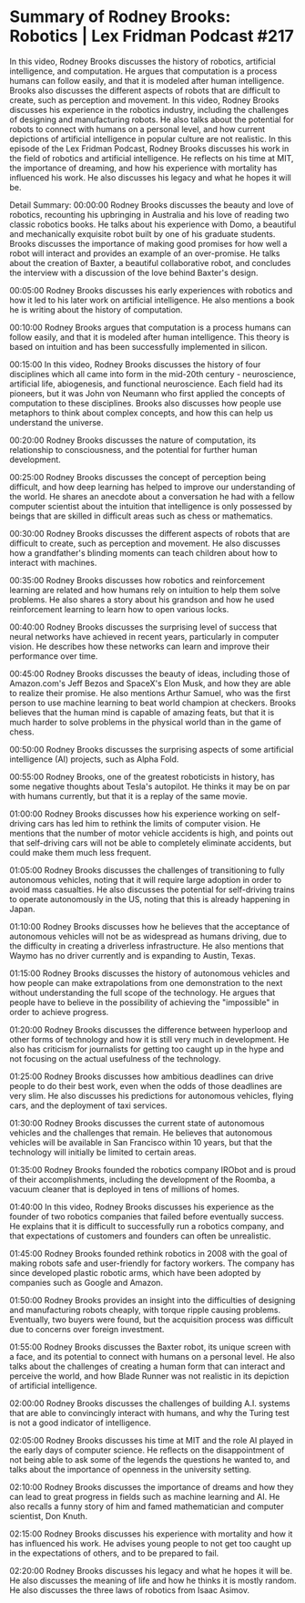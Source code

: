 # Summary of Rodney Brooks: Robotics | Lex Fridman Podcast #217

In this video, Rodney Brooks discusses the history of robotics, artificial intelligence, and computation. He argues that computation is a process humans can follow easily, and that it is modeled after human intelligence. Brooks also discusses the different aspects of robots that are difficult to create, such as perception and movement.
In this video, Rodney Brooks discusses his experience in the robotics industry, including the challenges of designing and manufacturing robots. He also talks about the potential for robots to connect with humans on a personal level, and how current depictions of artificial intelligence in popular culture are not realistic.
In this episode of the Lex Fridman Podcast, Rodney Brooks discusses his work in the field of robotics and artificial intelligence. He reflects on his time at MIT, the importance of dreaming, and how his experience with mortality has influenced his work. He also discusses his legacy and what he hopes it will be.

Detail Summary: 
00:00:00
Rodney Brooks discusses the beauty and love of robotics, recounting his upbringing in Australia and his love of reading two classic robotics books. He talks about his experience with Domo, a beautiful and mechanically exquisite robot built by one of his graduate students. Brooks discusses the importance of making good promises for how well a robot will interact and provides an example of an over-promise. He talks about the creation of Baxter, a beautiful collaborative robot, and concludes the interview with a discussion of the love behind Baxter's design.

00:05:00
Rodney Brooks discusses his early experiences with robotics and how it led to his later work on artificial intelligence. He also mentions a book he is writing about the history of computation.

00:10:00
Rodney Brooks argues that computation is a process humans can follow easily, and that it is modeled after human intelligence. This theory is based on intuition and has been successfully implemented in silicon.

00:15:00
In this video, Rodney Brooks discusses the history of four disciplines which all came into form in the mid-20th century - neuroscience, artificial life, abiogenesis, and functional neuroscience. Each field had its pioneers, but it was John von Neumann who first applied the concepts of computation to these disciplines. Brooks also discusses how people use metaphors to think about complex concepts, and how this can help us understand the universe.

00:20:00
Rodney Brooks discusses the nature of computation, its relationship to consciousness, and the potential for further human development.

00:25:00
Rodney Brooks discusses the concept of perception being difficult, and how deep learning has helped to improve our understanding of the world. He shares an anecdote about a conversation he had with a fellow computer scientist about the intuition that intelligence is only possessed by beings that are skilled in difficult areas such as chess or mathematics.

00:30:00
Rodney Brooks discusses the different aspects of robots that are difficult to create, such as perception and movement. He also discusses how a grandfather's blinding moments can teach children about how to interact with machines.

00:35:00
Rodney Brooks discusses how robotics and reinforcement learning are related and how humans rely on intuition to help them solve problems. He also shares a story about his grandson and how he used reinforcement learning to learn how to open various locks.

00:40:00
Rodney Brooks discusses the surprising level of success that neural networks have achieved in recent years, particularly in computer vision. He describes how these networks can learn and improve their performance over time.

00:45:00
Rodney Brooks discusses the beauty of ideas, including those of Amazon.com's Jeff Bezos and SpaceX's Elon Musk, and how they are able to realize their promise. He also mentions Arthur Samuel, who was the first person to use machine learning to beat world champion at checkers. Brooks believes that the human mind is capable of amazing feats, but that it is much harder to solve problems in the physical world than in the game of chess.

00:50:00
Rodney Brooks discusses the surprising aspects of some artificial intelligence (AI) projects, such as Alpha Fold.

00:55:00
Rodney Brooks, one of the greatest roboticists in history, has some negative thoughts about Tesla's autopilot. He thinks it may be on par with humans currently, but that it is a replay of the same movie.

01:00:00
Rodney Brooks discusses how his experience working on self-driving cars has led him to rethink the limits of computer vision. He mentions that the number of motor vehicle accidents is high, and points out that self-driving cars will not be able to completely eliminate accidents, but could make them much less frequent.

01:05:00
Rodney Brooks discusses the challenges of transitioning to fully autonomous vehicles, noting that it will require large adoption in order to avoid mass casualties. He also discusses the potential for self-driving trains to operate autonomously in the US, noting that this is already happening in Japan.

01:10:00
Rodney Brooks discusses how he believes that the acceptance of autonomous vehicles will not be as widespread as humans driving, due to the difficulty in creating a driverless infrastructure. He also mentions that Waymo has no driver currently and is expanding to Austin, Texas.

01:15:00
Rodney Brooks discusses the history of autonomous vehicles and how people can make extrapolations from one demonstration to the next without understanding the full scope of the technology. He argues that people have to believe in the possibility of achieving the "impossible" in order to achieve progress.

01:20:00
Rodney Brooks discusses the difference between hyperloop and other forms of technology and how it is still very much in development. He also has criticism for journalists for getting too caught up in the hype and not focusing on the actual usefulness of the technology.

01:25:00
Rodney Brooks discusses how ambitious deadlines can drive people to do their best work, even when the odds of those deadlines are very slim. He also discusses his predictions for autonomous vehicles, flying cars, and the deployment of taxi services.

01:30:00
Rodney Brooks discusses the current state of autonomous vehicles and the challenges that remain. He believes that autonomous vehicles will be available in San Francisco within 10 years, but that the technology will initially be limited to certain areas.

01:35:00
Rodney Brooks founded the robotics company IRObot and is proud of their accomplishments, including the development of the Roomba, a vacuum cleaner that is deployed in tens of millions of homes.

01:40:00
In this video, Rodney Brooks discusses his experience as the founder of two robotics companies that failed before eventually success. He explains that it is difficult to successfully run a robotics company, and that expectations of customers and founders can often be unrealistic.

01:45:00
Rodney Brooks founded rethink robotics in 2008 with the goal of making robots safe and user-friendly for factory workers. The company has since developed plastic robotic arms, which have been adopted by companies such as Google and Amazon.

01:50:00
Rodney Brooks provides an insight into the difficulties of designing and manufacturing robots cheaply, with torque ripple causing problems. Eventually, two buyers were found, but the acquisition process was difficult due to concerns over foreign investment.

01:55:00
Rodney Brooks discusses the Baxter robot, its unique screen with a face, and its potential to connect with humans on a personal level. He also talks about the challenges of creating a human form that can interact and perceive the world, and how Blade Runner was not realistic in its depiction of artificial intelligence.

02:00:00
Rodney Brooks discusses the challenges of building A.I. systems that are able to convincingly interact with humans, and why the Turing test is not a good indicator of intelligence.

02:05:00
Rodney Brooks discusses his time at MIT and the role AI played in the early days of computer science. He reflects on the disappointment of not being able to ask some of the legends the questions he wanted to, and talks about the importance of openness in the university setting.

02:10:00
Rodney Brooks discusses the importance of dreams and how they can lead to great progress in fields such as machine learning and AI. He also recalls a funny story of him and famed mathematician and computer scientist, Don Knuth.

02:15:00
Rodney Brooks discusses his experience with mortality and how it has influenced his work. He advises young people to not get too caught up in the expectations of others, and to be prepared to fail.

02:20:00
Rodney Brooks discusses his legacy and what he hopes it will be. He also discusses the meaning of life and how he thinks it is mostly random. He also discusses the three laws of robotics from Isaac Asimov.

